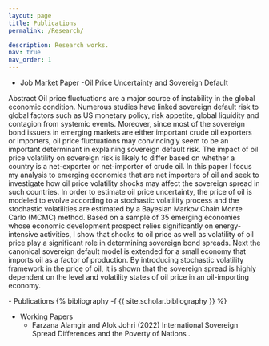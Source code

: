 ```yaml
---
layout: page
title: Publications
permalink: /Research/

description: Research works.
nav: true
nav_order: 1
---
```

<!-- _pages/publications.md -->
<div class="publications">

- Job Market Paper
  -Oil Price Uncertainty and Sovereign Default
  
Abstract
Oil price fluctuations are a major source of instability in the global economic condition. Numerous studies have linked sovereign default risk to global factors such as US monetary policy, risk appetite, global liquidity and contagion from systemic events. Moreover, since most of the sovereign bond issuers in emerging markets are either important crude oil exporters or importers, oil price fluctuations may convincingly seem to be an important determinant in explaining sovereign default risk. The impact of oil price volatility on sovereign risk is likely to differ based on whether a country is a net-exporter or net-importer of crude oil. In this paper I focus my analysis to emerging economies that are net importers of oil and seek to investigate how oil price volatility shocks may affect the sovereign spread in such countries. In order to estimate oil price uncertainty, the price of oil is modeled to evolve according to a stochastic volatility process and the stochastic volatilities are estimated by a Bayesian Markov Chain Monte Carlo (MCMC) method. Based on a sample of 35 emerging economies whose economic development prospect relies significantly on energy-intensive activities, I show that shocks to oil price as well as volatility of oil price play a significant role in determining sovereign bond spreads. Next the canonical sovereign default model is extended for a small economy that imports oil as a factor of production. By introducing stochastic volatility framework in the price of oil, it is shown that the sovereign spread is highly dependent on the level and volatility states of oil price in an oil-importing economy.
</div>
- Publications
{% bibliography -f {{ site.scholar.bibliography }} %}

</div>

- Working Papers
  - Farzana Alamgir and Alok Johri (2022)  International Sovereign Spread Differences and the Poverty of Nations .
